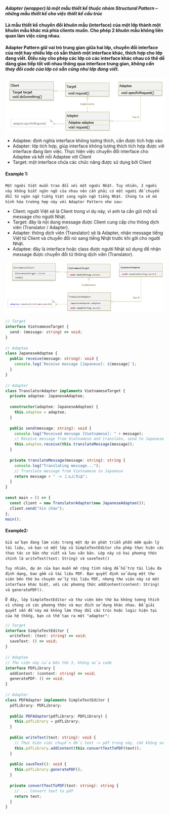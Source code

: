 #### <i> Adapter (wrapper) là một mẫu thiết kế thuộc nhóm Structural Pattern – những mẫu thiết kế cho việc thiết kế cấu trúc </i>

#### Là mẫu thiết kế chuyển đổi khuôn mẫu (interface) của một lớp thành một khuôn mẫu khác mà phía clients muốn. Cho phép 2 khuôn mẫu không liên quan làm việc cùng nhau.

#### Adapter Pattern giữ vai trò trung gian giữa hai lớp, chuyển đổi interface của một hay nhiều lớp có sẵn thành một interface khác, thích hợp cho lớp đang viết. Điều này cho phép các lớp có các interface khác nhau có thể dễ dàng giao tiếp tốt với nhau thông qua interface trung gian, <i> <b> không cần thay đổi code của lớp có sẵn cũng như lớp đang viết. </b> </i>

![](./design-patterns-object-adapter-diagram.png)

- Adaptee: định nghĩa interface không tương thích, cần được tích hợp vào
- Adapter: lớp tích hợp, giúp interface không tương thích tích hợp được với interface đang làm việc. Thực hiện việc chuyển đổi interface cho Adaptee và kết nối Adaptee với Client
- Target: một interface chứa các chức năng được sử dụng bởi Client

#### Example 1:

`Một người Việt muốn trao đổi với một người Nhật. Tuy nhiên, 2 người này không biết ngôn ngữ của nhau nên cần phải có một người để chuyển đổi từ ngôn ngữ tiếng Việt sang ngôn ngữ tiếng Nhật. Chúng ta sẽ mô hình hóa trường hợp này với Adapter Pattern như sau:`

- Client: người Việt sẽ là Client trong ví dụ này, vì anh ta cần gửi một số message cho người Nhật.
- Target: đây là nội dung message được Client cung cấp cho thông dịch viên (Translator / Adapter).
- Adapter: thông dịch viên (Translator) sẽ là Adapter, nhận message tiếng Việt từ Client và chuyển đổi nó sang tiếng Nhật trước khi gởi cho người Nhật.
- Adaptee: đây là interface hoặc class được người Nhật sử dụng để nhận message được chuyển đổi từ thông dịch viên (Translator).

![](./design-patterns-adapter-diagram-translator-example.png)

```typescript
// Target
interface VietnameseTarget {
  send: (message: string) => void;
}

// Adaptee
class JapaneseAdaptee {
  public receive(message: string): void {
    console.log(`Receive message [Japanese]: ${message}`);
  }
}

// Adapter
class TranslatorAdapter implements VietnameseTarget {
  private adaptee: JapaneseAdaptee;

  constructor(adaptee: JapaneseAdaptee) {
    this.adaptee = adaptee;
  }

  public send(message: string): void {
    console.log("Received message [Vietnamese]: " + message);
    // Receive message from Vietnamese and translate, send to Japanese
    this.adaptee.receive(this.translateMessage(message));
  }

  private translateMessage(message: string): string {
    console.log("Translating message...");
    // Translate message from Vietnamese to Japanese
    return message + " -> こんにちは";
  }
}

const main = () => {
  const client = new TranslatorAdapter(new JapaneseAdaptee());
  client.send("Xin chào");
};
main();
```

#### Example2:

`Giả sử bạn đang làm việc trong một dự án phát triển phần mềm quản lý tài liệu, và bạn có một lớp cũ SimpleTextEditor cho phép thực hiện các thao tác cơ bản như viết và lưu văn bản. Lớp này có hai phương thức chính là writeText(text: String) và saveText()`

`Tuy nhiên, dự án của bạn muốn mở rộng tính năng để hỗ trợ tài liệu đa định dạng, bao gồm cả tài liệu PDF. Bạn quyết định sử dụng một thư viện bên thứ ba chuyên xử lý tài liệu PDF, nhưng thư viện này có một interface khác biệt, với các phương thức addContent(content: String) và generatePDF().`

`Ở đây, lớp SimpleTextEditor và thư viện bên thứ ba không tương thích vì chúng có các phương thức và mục đích sử dụng khác nhau. Để giải quyết vấn đề này mà không làm thay đổi cấu trúc hoặc logic hiện tại của hệ thống, bạn có thể tạo ra một "adapter":`

```typescript
// Target
interface SimpleTextEditor {
  writeText: (text: string) => void;
  saveText: () => void;
}

// Adaptee
// Thư viện này của bên thứ 3, không sửa code
interface PDFLibrary {
  addContent: (content: string) => void;
  generatePDF: () => void;
}

// Adapter
class PDFAdapter implements SimpleTextEditor {
  pdfLibrary: PDFLibrary;

  public PDFAdapter(pdfLibrary: PDFLibrary) {
    this.pdfLibrary = pdfLibrary;
  }

  public writeText(text: string): void {
    // Thực hiện việc chuyển đổi text -> pdf trong này, chứ không sửa vào 2 class có sẵn
    this.pdfLibrary.addContent(this.convertTextToPDF(text));
  }

  public saveText(): void {
    this.pdfLibrary.generatePDF();
  }

  private convertTextToPDF(text: string): string {
    // ... Convert text to pdf
    return text;
  }
}
```
